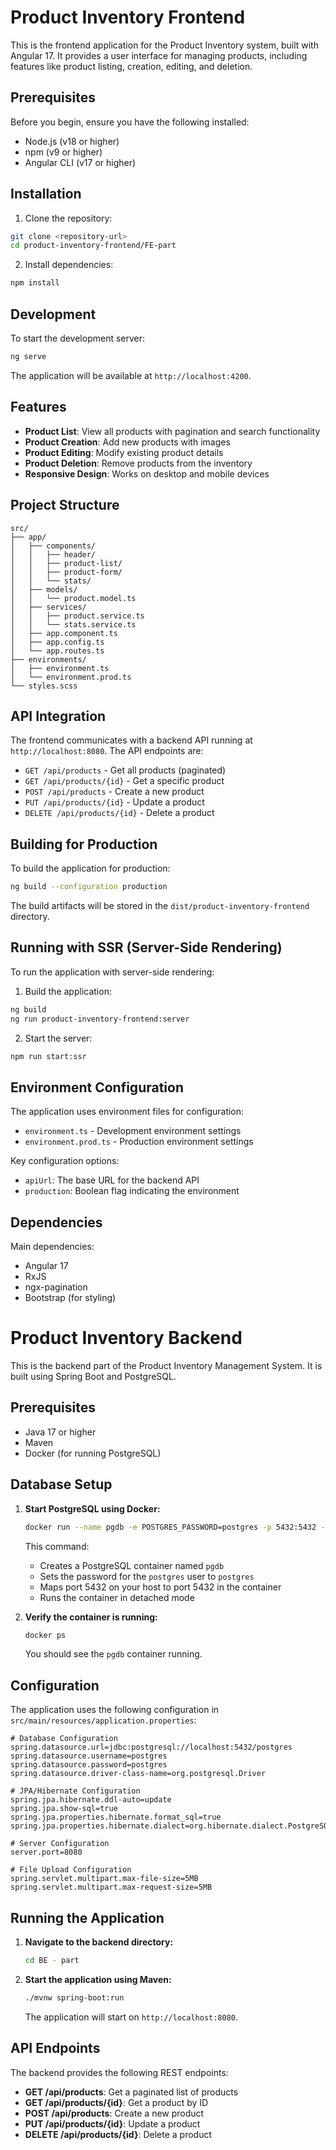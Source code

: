 # Product Inventory Frontend

This is the frontend application for the Product Inventory system, built with Angular 17. It provides a user interface for managing products, including features like product listing, creation, editing, and deletion.

## Prerequisites

Before you begin, ensure you have the following installed:
- Node.js (v18 or higher)
- npm (v9 or higher)
- Angular CLI (v17 or higher)

## Installation

1. Clone the repository:
```bash
git clone <repository-url>
cd product-inventory-frontend/FE-part
```

2. Install dependencies:
```bash
npm install
```

## Development

To start the development server:

```bash
ng serve
```

The application will be available at `http://localhost:4200`.

## Features

- **Product List**: View all products with pagination and search functionality
- **Product Creation**: Add new products with images
- **Product Editing**: Modify existing product details
- **Product Deletion**: Remove products from the inventory
- **Responsive Design**: Works on desktop and mobile devices

## Project Structure

```
src/
├── app/
│   ├── components/
│   │   ├── header/
│   │   ├── product-list/
│   │   ├── product-form/
│   │   └── stats/
│   ├── models/
│   │   └── product.model.ts
│   ├── services/
│   │   ├── product.service.ts
│   │   └── stats.service.ts
│   ├── app.component.ts
│   ├── app.config.ts
│   └── app.routes.ts
├── environments/
│   ├── environment.ts
│   └── environment.prod.ts
└── styles.scss
```

## API Integration

The frontend communicates with a backend API running at `http://localhost:8080`. The API endpoints are:

- `GET /api/products` - Get all products (paginated)
- `GET /api/products/{id}` - Get a specific product
- `POST /api/products` - Create a new product
- `PUT /api/products/{id}` - Update a product
- `DELETE /api/products/{id}` - Delete a product

## Building for Production

To build the application for production:

```bash
ng build --configuration production
```

The build artifacts will be stored in the `dist/product-inventory-frontend` directory.

## Running with SSR (Server-Side Rendering)

To run the application with server-side rendering:

1. Build the application:
```bash
ng build
ng run product-inventory-frontend:server
```

2. Start the server:
```bash
npm run start:ssr
```

## Environment Configuration

The application uses environment files for configuration:

- `environment.ts` - Development environment settings
- `environment.prod.ts` - Production environment settings

Key configuration options:
- `apiUrl`: The base URL for the backend API
- `production`: Boolean flag indicating the environment

## Dependencies

Main dependencies:
- Angular 17
- RxJS
- ngx-pagination
- Bootstrap (for styling)

# Product Inventory Backend

This is the backend part of the Product Inventory Management System. It is built using Spring Boot and PostgreSQL.

## Prerequisites

- Java 17 or higher
- Maven
- Docker (for running PostgreSQL)

## Database Setup

1. **Start PostgreSQL using Docker:**

   ```bash
   docker run --name pgdb -e POSTGRES_PASSWORD=postgres -p 5432:5432 -d postgres
   ```

   This command:
   - Creates a PostgreSQL container named `pgdb`
   - Sets the password for the `postgres` user to `postgres`
   - Maps port 5432 on your host to port 5432 in the container
   - Runs the container in detached mode

2. **Verify the container is running:**

   ```bash
   docker ps
   ```

   You should see the `pgdb` container running.

## Configuration

The application uses the following configuration in `src/main/resources/application.properties`:

```properties
# Database Configuration
spring.datasource.url=jdbc:postgresql://localhost:5432/postgres
spring.datasource.username=postgres
spring.datasource.password=postgres
spring.datasource.driver-class-name=org.postgresql.Driver

# JPA/Hibernate Configuration
spring.jpa.hibernate.ddl-auto=update
spring.jpa.show-sql=true
spring.jpa.properties.hibernate.format_sql=true
spring.jpa.properties.hibernate.dialect=org.hibernate.dialect.PostgreSQLDialect

# Server Configuration
server.port=8080

# File Upload Configuration
spring.servlet.multipart.max-file-size=5MB
spring.servlet.multipart.max-request-size=5MB
```

## Running the Application

1. **Navigate to the backend directory:**

   ```bash
   cd BE - part
   ```

2. **Start the application using Maven:**

   ```bash
   ./mvnw spring-boot:run
   ```

   The application will start on `http://localhost:8080`.

## API Endpoints

The backend provides the following REST endpoints:

- **GET /api/products**: Get a paginated list of products
- **GET /api/products/{id}**: Get a product by ID
- **POST /api/products**: Create a new product
- **PUT /api/products/{id}**: Update a product
- **DELETE /api/products/{id}**: Delete a product

